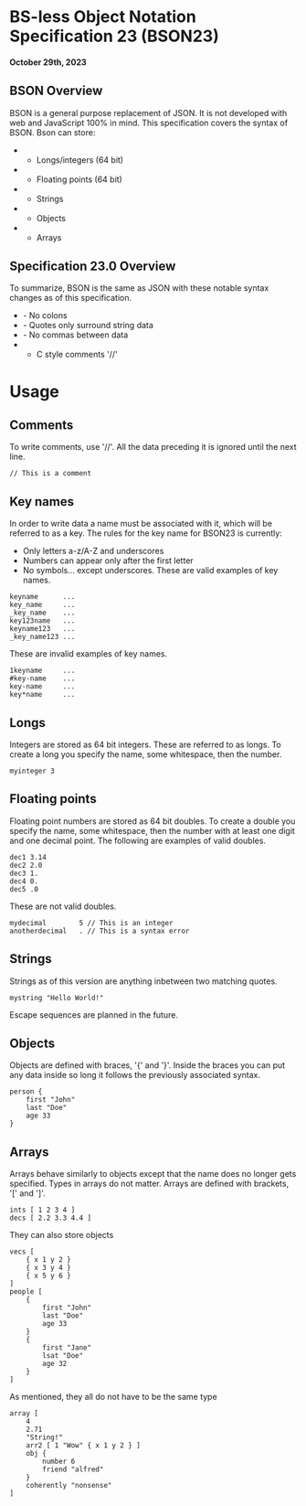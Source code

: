 # BS-less Object Notation Specification 23 (BSON23)
#### October 29th, 2023
## BSON Overview
BSON is a general purpose replacement of JSON. It is not developed with web and JavaScript 100% in mind.
This specification covers the syntax of BSON.
Bson can store:
- + Longs/integers (64 bit)
- + Floating points (64 bit)
- + Strings
- + Objects
- + Arrays
## Specification 23.0 Overview
To summarize, BSON is the same as JSON with these notable syntax changes as of this specification.
- \- No colons
- \- Quotes only surround string data
- \- No commas between data
- + C style comments '//'
# Usage
## Comments
To write comments, use '//'. All the data preceding it is ignored until the next line.
```
// This is a comment
```
## Key names
In order to write data a name must be associated with it, which will be referred to as a key. The rules for the key name for BSON23 is currently:
- Only letters a-z/A-Z and underscores
- Numbers can appear only after the first letter
- No symbols... except underscores.
These are valid examples of key names.
```
keyname      ...
key_name     ...
_key_name    ...
key123name   ...
keyname123   ...
_key_name123 ...
```
These are invalid examples of key names.
```
1keyname     ...
#key-name    ...
key-name     ...
key*name     ...
```
## Longs
Integers are stored as 64 bit integers. These are referred to as longs. To create a long you specify the name, some whitespace, then the number.
```
myinteger 3
```
## Floating points
Floating point numbers are stored as 64 bit doubles. To create a double you specify the name, some whitespace, then the number with at least one digit and one decimal point. The following are examples of valid doubles.
```
dec1 3.14
dec2 2.0
dec3 1.
dec4 0.
dec5 .0
```
These are not valid doubles.
```
mydecimal        5 // This is an integer
anotherdecimal   . // This is a syntax error
```
## Strings
Strings as of this version are anything inbetween two matching quotes.
```
mystring "Hello World!"
```
Escape sequences are planned in the future.
## Objects
Objects are defined with braces, '{' and '}'. Inside the braces you can put any data inside so long it follows the previously associated syntax.
```
person {
    first "John"
    last "Doe"
    age 33
}
```
## Arrays
Arrays behave similarly to objects except that the name does no longer gets specified. Types in arrays do not matter. Arrays are defined with brackets, '[' and ']'.
```
ints [ 1 2 3 4 ]
decs [ 2.2 3.3 4.4 ]
```
They can also store objects
```
vecs [
    { x 1 y 2 }
    { x 3 y 4 }
    { x 5 y 6 }
]
people [
    {
        first "John"
        last "Doe"
        age 33
    }
    {
        first "Jane"
        lsat "Doe"
        age 32
    }
]
```
As mentioned, they all do not have to be the same type
```
array [
    4
    2.71
    "String!"
    arr2 [ 1 "Wow" { x 1 y 2 } ]
    obj {
        number 6
        friend "alfred"
    }
    coherently "nonsense"
]
```



